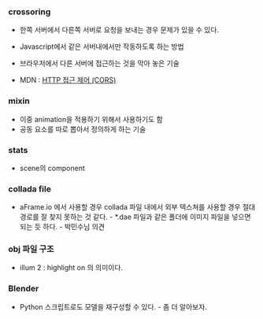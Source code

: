 ### crossoring

* 한쪽 서버에서 다른쪽 서버로 요청을 보내는 경우 문제가 있을 수 있다.
* Javascript에서 같은 서버내에서만 작동하도록 하는 방법
* 브라우저에서 다른 서버에 접근하는 것을 막아 놓은 기술

* MDN : [HTTP 접근 제어 (CORS)](https://developer.mozilla.org/ko/docs/Web/HTTP/Access_control_CORS)

### mixin

* 이중 animation을 적용하기 위해서 사용하기도 함
* 공동 요소를 따로 뽑아서 정의하게 하는 기술

### stats

* scene의 component

### collada file

* aFrame.io 에서 사용할 경우 collada 파일 내에서 외부 텍스쳐를 사용할 경우 절대 경로를 잘 찾지 못하는 것 같다. - *.dae 파일과 같은 폴더에 이미지 파일을 넣으면 되는 듯 하다. - 박민수님 의견

### obj 파일 구조

* illum 2 : highlight on 의 의미이다.

### Blender

* Python 스크립트로도 모델을 재구성할 수 있다. - 좀 더 알아보자. 



